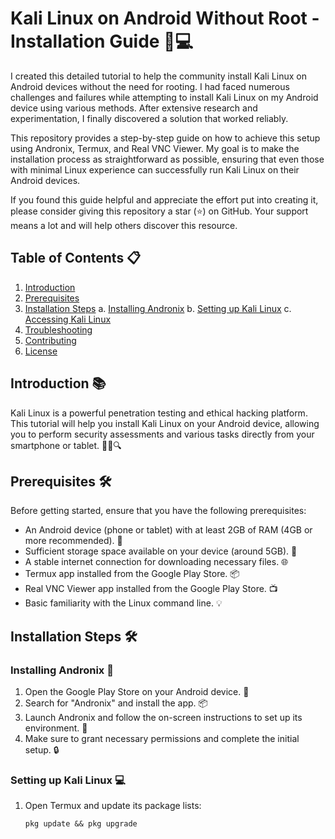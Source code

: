 # Kali Linux on Android Without Root - Installation Guide 📱💻

I created this detailed tutorial to help the community install Kali Linux on Android devices without the need for rooting. I had faced numerous challenges and failures while attempting to install Kali Linux on my Android device using various methods. After extensive research and experimentation, I finally discovered a solution that worked reliably. 

This repository provides a step-by-step guide on how to achieve this setup using Andronix, Termux, and Real VNC Viewer. My goal is to make the installation process as straightforward as possible, ensuring that even those with minimal Linux experience can successfully run Kali Linux on their Android devices.

If you found this guide helpful and appreciate the effort put into creating it, please consider giving this repository a star (⭐) on GitHub. Your support means a lot and will help others discover this resource.


## Table of Contents 📋
1. [Introduction](#introduction)
2. [Prerequisites](#prerequisites)
3. [Installation Steps](#installation-steps)
    a. [Installing Andronix](#installing-andronix)
    b. [Setting up Kali Linux](#setting-up-kali-linux)
    c. [Accessing Kali Linux](#accessing-kali-linux)
4. [Troubleshooting](#troubleshooting)
5. [Contributing](#contributing)
6. [License](#license)

## Introduction 📚

Kali Linux is a powerful penetration testing and ethical hacking platform. This tutorial will help you install Kali Linux on your Android device, allowing you to perform security assessments and various tasks directly from your smartphone or tablet. 🕵️‍♂️🔍

## Prerequisites 🛠️

Before getting started, ensure that you have the following prerequisites:

- An Android device (phone or tablet) with at least 2GB of RAM (4GB or more recommended). 📱
- Sufficient storage space available on your device (around 5GB). 💾
- A stable internet connection for downloading necessary files. 🌐
- Termux app installed from the Google Play Store. 📦
- Real VNC Viewer app installed from the Google Play Store. 📺
- Basic familiarity with the Linux command line. 💡

## Installation Steps 🛠️

### Installing Andronix 📲

1. Open the Google Play Store on your Android device. 📱
2. Search for "Andronix" and install the app. 📦
3. Launch Andronix and follow the on-screen instructions to set up its environment. 🚀
4. Make sure to grant necessary permissions and complete the initial setup. 🔒

### Setting up Kali Linux 💻

1. Open Termux and update its package lists:
   ```shell
   pkg update && pkg upgrade
